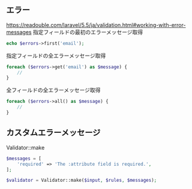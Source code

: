 ## エラー
https://readouble.com/laravel/5.5/ja/validation.html#working-with-error-messages
指定フィールドの最初のエラーメッセージ取得
```php
echo $errors->first('email');
```
指定フィールドの全エラーメッセージ取得
```php
foreach ($errors->get('email') as $message) {
    //
}
```
全フィールドの全エラーメッセージ取得
```php
foreach ($errors->all() as $message) {
    //
}
```


## カスタムエラーメッセージ
Validator::make
```php
$messages = [
    'required' => 'The :attribute field is required.',
];

$validator = Validator::make($input, $rules, $messages);
```



